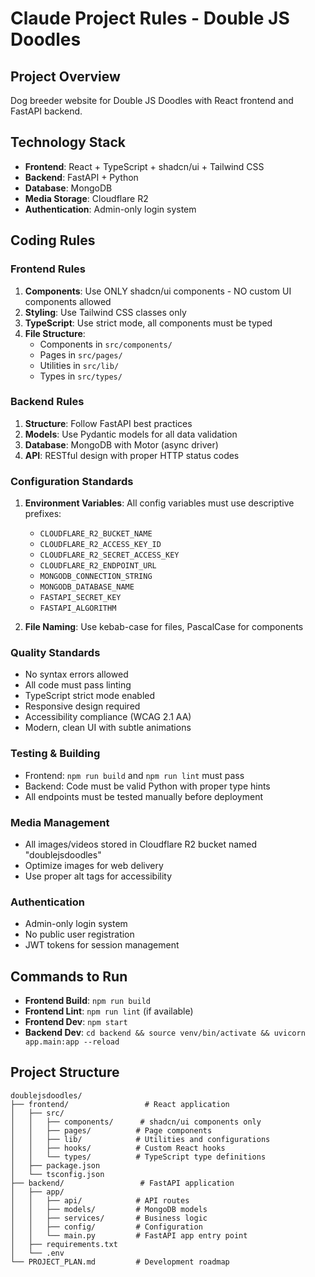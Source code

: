 # Claude Project Rules - Double JS Doodles

## Project Overview
Dog breeder website for Double JS Doodles with React frontend and FastAPI backend.

## Technology Stack
- **Frontend**: React + TypeScript + shadcn/ui + Tailwind CSS
- **Backend**: FastAPI + Python
- **Database**: MongoDB
- **Media Storage**: Cloudflare R2
- **Authentication**: Admin-only login system

## Coding Rules

### Frontend Rules
1. **Components**: Use ONLY shadcn/ui components - NO custom UI components allowed
2. **Styling**: Use Tailwind CSS classes only
3. **TypeScript**: Use strict mode, all components must be typed
4. **File Structure**: 
   - Components in `src/components/`
   - Pages in `src/pages/`
   - Utilities in `src/lib/`
   - Types in `src/types/`

### Backend Rules
1. **Structure**: Follow FastAPI best practices
2. **Models**: Use Pydantic models for all data validation
3. **Database**: MongoDB with Motor (async driver)
4. **API**: RESTful design with proper HTTP status codes

### Configuration Standards
1. **Environment Variables**: All config variables must use descriptive prefixes:
   - `CLOUDFLARE_R2_BUCKET_NAME`
   - `CLOUDFLARE_R2_ACCESS_KEY_ID`
   - `CLOUDFLARE_R2_SECRET_ACCESS_KEY`
   - `CLOUDFLARE_R2_ENDPOINT_URL`
   - `MONGODB_CONNECTION_STRING`
   - `MONGODB_DATABASE_NAME`
   - `FASTAPI_SECRET_KEY`
   - `FASTAPI_ALGORITHM`

2. **File Naming**: Use kebab-case for files, PascalCase for components

### Quality Standards
- No syntax errors allowed
- All code must pass linting
- TypeScript strict mode enabled
- Responsive design required
- Accessibility compliance (WCAG 2.1 AA)
- Modern, clean UI with subtle animations

### Testing & Building
- Frontend: `npm run build` and `npm run lint` must pass
- Backend: Code must be valid Python with proper type hints
- All endpoints must be tested manually before deployment

### Media Management
- All images/videos stored in Cloudflare R2 bucket named "doublejsdoodles"
- Optimize images for web delivery
- Use proper alt tags for accessibility

### Authentication
- Admin-only login system
- No public user registration
- JWT tokens for session management

## Commands to Run
- **Frontend Build**: `npm run build`
- **Frontend Lint**: `npm run lint` (if available)
- **Frontend Dev**: `npm start`
- **Backend Dev**: `cd backend && source venv/bin/activate && uvicorn app.main:app --reload`

## Project Structure
```
doublejsdoodles/
├── frontend/                 # React application
│   ├── src/
│   │   ├── components/      # shadcn/ui components only
│   │   ├── pages/          # Page components
│   │   ├── lib/            # Utilities and configurations
│   │   ├── hooks/          # Custom React hooks
│   │   └── types/          # TypeScript type definitions
│   ├── package.json
│   └── tsconfig.json
├── backend/                 # FastAPI application
│   ├── app/
│   │   ├── api/            # API routes
│   │   ├── models/         # MongoDB models
│   │   ├── services/       # Business logic
│   │   ├── config/         # Configuration
│   │   └── main.py         # FastAPI app entry point
│   ├── requirements.txt
│   └── .env
└── PROJECT_PLAN.md         # Development roadmap
```